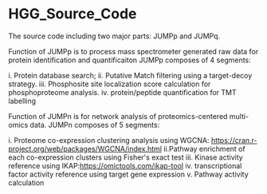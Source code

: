 # HGG_Source_Code
The source code including two major parts: JUMPp and JUMPq.

Function of JUMPp is to process mass spectrometer generated raw data for protein identification and quantificaiton
JUMPp composes of 4 segments: 

i. Protein database search; 
ii. Putative Match filtering using a target-decoy strategy.
iii. Phosphosite site localization score calculation for phosphoproteome analysis. 
iv. protein/peptide quantification for TMT labelling

Function of JUMPn is for network analysis of proteomics-centered multi-omics data.
JUMPn composes of 5 segments:

i. Proteome co-expression clustering analysis using WGCNA: https://cran.r-project.org/web/packages/WGCNA/index.html
ii.Pathway enrichment of each co-expression clusters using Fisher's exact test
iii. Kinase activity reference using IKAP:https://omictools.com/ikap-tool
iv. transcriptional factor activity reference using target gene expression
v. Pathway activity calculation  